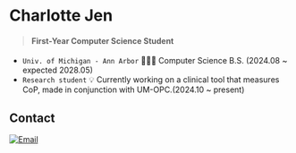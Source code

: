 # Charlotte Jen

<!--
**charlotteeunbi/charlotteeunbi** is a ✨ _special_ ✨ repository because its `README.md` (this file) appears on your GitHub profile.

Here are some ideas to get you started:

- 🔭 I’m currently working on ...
- 🌱 I’m currently learning ...
- 👯 I’m looking to collaborate on ...
- 🤔 I’m looking for help with ...
- 💬 Ask me about ...
- 📫 How to reach me: ...
- 😄 Pronouns: ...
- ⚡ Fun fact: ...
-->

> #### First-Year Computer Science Student

- `Univ. of Michigan - Ann Arbor`  👩🏻‍💻 Computer Science B.S. (2024.08 ~ expected 2028.05)  
- `Research student` 💡 Currently working on a clinical tool that measures CoP, made in conjunction with UM-OPC.(2024.10 ~ present) 

## Contact
[![Email](https://img.shields.io/badge/Email-D14836?style=flat&logo=gmail&logoColor=white)](mailto:charjen@umich.edu)  



